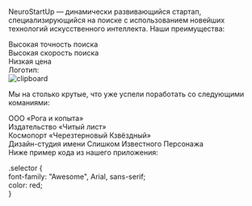 NeuroStartUp — динамически развивающийся стартап, специализирующийся на поиске с использованием новейших технологий искусственного интеллекта. Наши преимущества:

Высокая точность поиска                                          
Высокая скорость поиска                                      
Низкая цена                                                 
Логотип:                                                     
![clipboard](https://i.imgur.com/ZEvqX21.png)

Мы на столько крутые, что уже успели поработать со следующими команиями:

ООО «Рога и копыта»                                                   
Издательство «Читый лист»                                              
Космопорт «Черезтерновый Кзвёздный»                                     
Дизайн-студия имени Слишком Известного Персонажа                           
Ниже пример кода из нашего приложения:

.selector {                                                               
  font-family: "Awesome", Arial, sans-serif;                                
  color: red;                                                              
}
